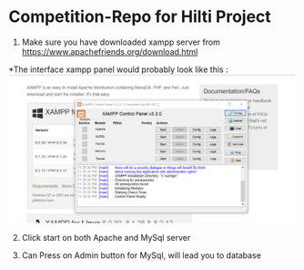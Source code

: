 # Competition-Repo for Hilti Project

1) Make sure you have downloaded xampp server from <https://www.apachefriends.org/download.html>

*The interface xampp panel would probably look like this :
![xampp panel screenshot](image.png)

2) Click start on both Apache and MySql server

3) Can Press on Admin button for MySql, will lead you to database